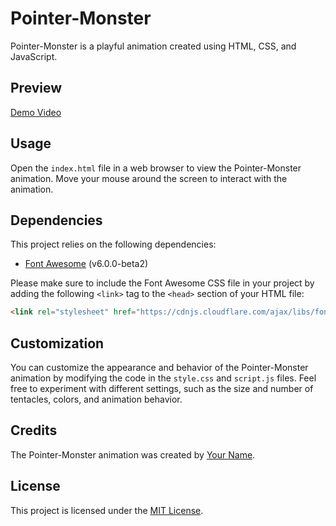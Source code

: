 # Pointer-Monster

Pointer-Monster is a playful animation created using HTML, CSS, and JavaScript.

## Preview
[Demo Video](screen-capture.webm)


## Usage

Open the `index.html` file in a web browser to view the Pointer-Monster animation. Move your mouse around the screen to interact with the animation.

## Dependencies

This project relies on the following dependencies:

- [Font Awesome](https://cdnjs.cloudflare.com/ajax/libs/font-awesome/6.0.0-beta2/css/all.min.css) (v6.0.0-beta2)

Please make sure to include the Font Awesome CSS file in your project by adding the following `<link>` tag to the `<head>` section of your HTML file:

```html
<link rel="stylesheet" href="https://cdnjs.cloudflare.com/ajax/libs/font-awesome/6.0.0-beta2/css/all.min.css">
```

## Customization

You can customize the appearance and behavior of the Pointer-Monster animation by modifying the code in the `style.css` and `script.js` files. Feel free to experiment with different settings, such as the size and number of tentacles, colors, and animation behavior.

## Credits

The Pointer-Monster animation was created by [Your Name](https://github.com/your-username).

## License

This project is licensed under the [MIT License](LICENSE).
